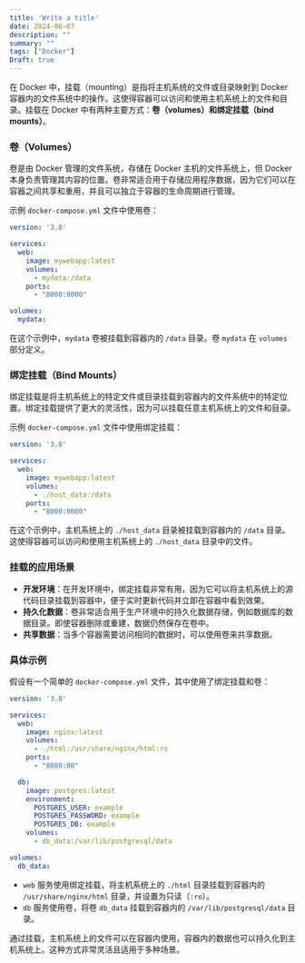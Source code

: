 ```yaml
---
title: 'Write a title'
date: 2024-06-07
description: ""
summary: ""
tags: ["Docker"]
Draft: true
---
```


在 Docker 中，挂载（mounting）是指将主机系统的文件或目录映射到 Docker 容器内的文件系统中的操作。这使得容器可以访问和使用主机系统上的文件和目录。挂载在 Docker 中有两种主要方式：**卷（volumes）**和**绑定挂载（bind mounts）**。

### 卷（Volumes）

卷是由 Docker 管理的文件系统，存储在 Docker 主机的文件系统上，但 Docker 本身负责管理其内容的位置。卷非常适合用于存储应用程序数据，因为它们可以在容器之间共享和重用，并且可以独立于容器的生命周期进行管理。

示例 `docker-compose.yml` 文件中使用卷：

```yaml
version: '3.8'

services:
  web:
    image: mywebapp:latest
    volumes:
      - mydata:/data
    ports:
      - "8000:8000"

volumes:
  mydata:
```

在这个示例中，`mydata` 卷被挂载到容器内的 `/data` 目录。卷 `mydata` 在 `volumes` 部分定义。

### 绑定挂载（Bind Mounts）

绑定挂载是将主机系统上的特定文件或目录挂载到容器内的文件系统中的特定位置。绑定挂载提供了更大的灵活性，因为可以挂载任意主机系统上的文件和目录。

示例 `docker-compose.yml` 文件中使用绑定挂载：

```yaml
version: '3.8'

services:
  web:
    image: mywebapp:latest
    volumes:
      - ./host_data:/data
    ports:
      - "8000:8000"
```

在这个示例中，主机系统上的 `./host_data` 目录被挂载到容器内的 `/data` 目录。这使得容器可以访问和使用主机系统上的 `./host_data` 目录中的文件。

### 挂载的应用场景

- **开发环境**：在开发环境中，绑定挂载非常有用，因为它可以将主机系统上的源代码目录挂载到容器中，便于实时更新代码并立即在容器中看到效果。
- **持久化数据**：卷非常适合用于生产环境中的持久化数据存储，例如数据库的数据目录。即使容器删除或重建，数据仍然保存在卷中。
- **共享数据**：当多个容器需要访问相同的数据时，可以使用卷来共享数据。

### 具体示例

假设有一个简单的 `docker-compose.yml` 文件，其中使用了绑定挂载和卷：

```yaml
version: '3.8'

services:
  web:
    image: nginx:latest
    volumes:
      - ./html:/usr/share/nginx/html:ro
    ports:
      - "8080:80"

  db:
    image: postgres:latest
    environment:
      POSTGRES_USER: example
      POSTGRES_PASSWORD: example
      POSTGRES_DB: example
    volumes:
      - db_data:/var/lib/postgresql/data

volumes:
  db_data:
```

- `web` 服务使用绑定挂载，将主机系统上的 `./html` 目录挂载到容器内的 `/usr/share/nginx/html` 目录，并设置为只读（`:ro`）。
- `db` 服务使用卷，将卷 `db_data` 挂载到容器内的 `/var/lib/postgresql/data` 目录。

通过挂载，主机系统上的文件可以在容器内使用，容器内的数据也可以持久化到主机系统上。这种方式非常灵活且适用于多种场景。
